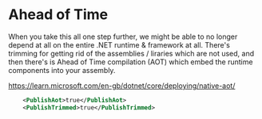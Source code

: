 # Ahead of Time
When you take this all one step further, we might be able to no longer depend at all on the entire .NET runtime & framework at all.
There's trimming for getting rid of the assemblies / liraries which are not used, and then there's is  Ahead of Time compilation (AOT) which embed the runtime components into your assembly.

https://learn.microsoft.com/en-gb/dotnet/core/deploying/native-aot/

``` xml
    <PublishAot>true</PublishAot>
    <PublishTrimmed>true</PublishTrimmed>
```